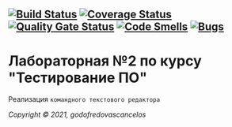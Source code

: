 [![Build Status](https://travis-ci.com/godofredovascancelos/lab2.svg?branch=main)](https://travis-ci.com/godofredovascancelos/lab2)
[![Coverage Status](https://coveralls.io/repos/github/godofredovascancelos/lab2/badge.svg?branch=main)](https://coveralls.io/github/godofredovascancelos/lab2?branch=main)
[![Quality Gate Status](https://sonarcloud.io/api/project_badges/measure?project=godofredovascancelos_lab2&metric=alert_status)](https://sonarcloud.io/dashboard?id=godofredovascancelos_lab2)
[![Code Smells](https://sonarcloud.io/api/project_badges/measure?project=godofredovascancelos_lab2&metric=code_smells)](https://sonarcloud.io/dashboard?id=godofredovascancelos_lab2)
[![Bugs](https://sonarcloud.io/api/project_badges/measure?project=godofredovascancelos_lab2&metric=bugs)](https://sonarcloud.io/dashboard?id=godofredovascancelos_lab2)
---

# Лабораторная №2 по курсу "Тестирование ПО"

Реализация `командного текстового редактора`
 


_Copyright &copy; 2021, godofredovascancelos_

